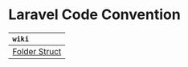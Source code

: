 # Laravel Code Convention

| `wiki`
| :--------
| [Folder Struct][folder-struct]

[folder-struct]: folder-struct.md
